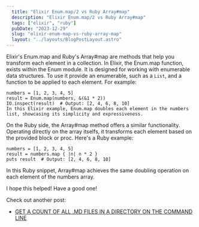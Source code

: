 ```yaml
---
  title: "Elixir Enum.map/2 vs Ruby Array#map"
  description: "Elixir Enum.map/2 vs Ruby Array#map"
  tags: ["elixir", "ruby"]
  pubDate: "2023-12-29"
  slug: "elixir-enum-map-vs-ruby-array-map"
  layout: "../layouts/BlogPostLayout.astro"
---
```


Elixir's Enum.map and Ruby's Array#map are methods that help you transform each element in a collection. In Elixir, the Enum.map function, exists within the Enum module. It is designed for working with enumerable data structures. To use it provide an enumerable, such as a `List`, and a function to be applied to each element. For example:

```
numbers = [1, 2, 3, 4, 5]
result = Enum.map(numbers, &(&1 * 2))
IO.inspect(result)  # Output: [2, 4, 6, 8, 10]
In this Elixir example, Enum.map doubles each element in the numbers list, showcasing its simplicity and expressiveness.
```

On the Ruby side, the Array#map method offers a similar functionality. Operating directly on the array itselfs, it transforms each element based on the provided block or proc. Here's a Ruby example:

```
numbers = [1, 2, 3, 4, 5]
result = numbers.map { |n| n * 2 }
puts result  # Output: [2, 4, 6, 8, 10]
```

In this Ruby snippet, Array#map achieves the same doubling operation on each element of the numbers array. 

I hope this helped! Have a good one!

Check out another post:
- [GET A COUNT OF ALL .MD FILES IN A DIRECTORY ON THE COMMAND LINE](https://tinytechtuts.com/get-page-count-on-command-line-md/)

